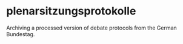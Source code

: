 # plenarsitzungsprotokolle
Archiving a processed version of debate protocols from the German Bundestag.
